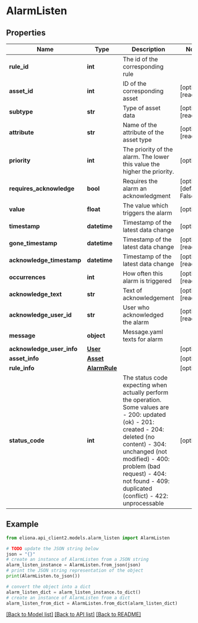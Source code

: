 # AlarmListen


## Properties

Name | Type | Description | Notes
------------ | ------------- | ------------- | -------------
**rule_id** | **int** | The id of the corresponding rule | 
**asset_id** | **int** | ID of the corresponding asset | [optional] [readonly] 
**subtype** | **str** | Type of asset data | [optional] [readonly] 
**attribute** | **str** | Name of the attribute of the asset type | [optional] [readonly] 
**priority** | **int** | The priority of the alarm. The lower this value the higher the priority. | [optional] 
**requires_acknowledge** | **bool** | Requires the alarm an acknowledgment | [optional] [default to False]
**value** | **float** | The value which triggers the alarm | [optional] 
**timestamp** | **datetime** | Timestamp of the latest data change | [optional] 
**gone_timestamp** | **datetime** | Timestamp of the latest data change | [optional] [readonly] 
**acknowledge_timestamp** | **datetime** | Timestamp of the latest data change | [optional] [readonly] 
**occurrences** | **int** | How often this alarm is triggered | [optional] [readonly] 
**acknowledge_text** | **str** | Text of acknowledgement | [optional] [readonly] 
**acknowledge_user_id** | **str** | User who acknowledged the alarm | [optional] [readonly] 
**message** | **object** | Message.yaml texts for alarm | 
**acknowledge_user_info** | [**User**](User.md) |  | [optional] 
**asset_info** | [**Asset**](Asset.md) |  | [optional] 
**rule_info** | [**AlarmRule**](AlarmRule.md) |  | [optional] 
**status_code** | **int** | The status code expecting when actually perform the operation. Some values are - 200: updated (ok)  - 201: created - 204: deleted (no content) - 304: unchanged (not modified) - 400: problem (bad request) - 404: not found - 409: duplicated (conflict) - 422: unprocessable  | [optional] 

## Example

```python
from eliona.api_client2.models.alarm_listen import AlarmListen

# TODO update the JSON string below
json = "{}"
# create an instance of AlarmListen from a JSON string
alarm_listen_instance = AlarmListen.from_json(json)
# print the JSON string representation of the object
print(AlarmListen.to_json())

# convert the object into a dict
alarm_listen_dict = alarm_listen_instance.to_dict()
# create an instance of AlarmListen from a dict
alarm_listen_from_dict = AlarmListen.from_dict(alarm_listen_dict)
```
[[Back to Model list]](../README.md#documentation-for-models) [[Back to API list]](../README.md#documentation-for-api-endpoints) [[Back to README]](../README.md)


